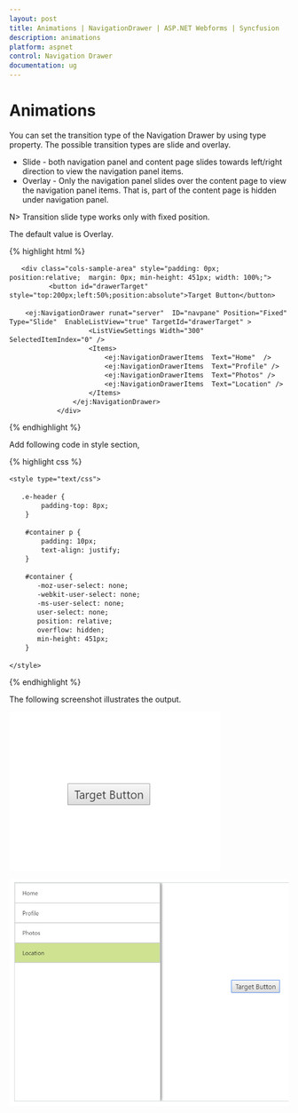 ```yaml
---
layout: post
title: Animations | NavigationDrawer | ASP.NET Webforms | Syncfusion
description: animations
platform: aspnet
control: Navigation Drawer
documentation: ug
---
```


# Animations

You can set the transition type of the Navigation Drawer by using type property. The possible transition types are slide and overlay.

* Slide - both navigation panel and content page slides towards left/right direction to view the navigation panel items.
* Overlay - Only the navigation panel slides over the content page to view the navigation panel items. That is, part of the content page is hidden under navigation panel.

N> Transition slide type works only with fixed position.

The default value is Overlay.

{% highlight html %}

       <div class="cols-sample-area" style="padding: 0px; position:relative;  margin: 0px; min-height: 451px; width: 100%;">
              <button id="drawerTarget" style="top:200px;left:50%;position:absolute">Target Button</button>

        <ej:NavigationDrawer runat="server"  ID="navpane" Position="Fixed" Type="Slide"  EnableListView="true" TargetId="drawerTarget" >
                        <ListViewSettings Width="300" SelectedItemIndex="0" />
                        <Items>
                            <ej:NavigationDrawerItems  Text="Home"  />
                            <ej:NavigationDrawerItems  Text="Profile" />
                            <ej:NavigationDrawerItems  Text="Photos" />
                            <ej:NavigationDrawerItems  Text="Location" />
                        </Items>
                    </ej:NavigationDrawer>
                </div>

{% endhighlight %}

Add following code in style section,

{% highlight css %}

    <style type="text/css">
       
       .e-header {
            padding-top: 8px;
        }

        #container p {
            padding: 10px;
            text-align: justify;
        }

        #container {
           -moz-user-select: none;
           -webkit-user-select: none;
           -ms-user-select: none;
           user-select: none;
           position: relative;
           overflow: hidden;
           min-height: 451px;
        }     
    
    </style>

{% endhighlight %}





The following screenshot illustrates the output.

![](Animations_images/img2.png) 



![](Animations_images/img1.png) 



